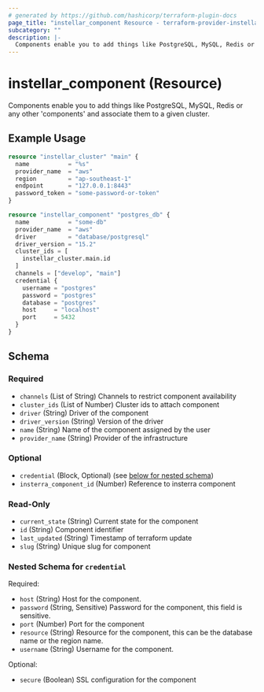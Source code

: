 ```yaml
---
# generated by https://github.com/hashicorp/terraform-plugin-docs
page_title: "instellar_component Resource - terraform-provider-instellar"
subcategory: ""
description: |-
  Components enable you to add things like PostgreSQL, MySQL, Redis or any other 'components' and associate them to a given cluster.
---
```


# instellar_component (Resource)

Components enable you to add things like PostgreSQL, MySQL, Redis or any other 'components' and associate them to a given cluster.

## Example Usage

```terraform
resource "instellar_cluster" "main" {
  name           = "%s"
  provider_name  = "aws"
  region         = "ap-southeast-1"
  endpoint       = "127.0.0.1:8443"
  password_token = "some-password-or-token"
}

resource "instellar_component" "postgres_db" {
  name           = "some-db"
  provider_name  = "aws"
  driver         = "database/postgresql"
  driver_version = "15.2"
  cluster_ids = [
    instellar_cluster.main.id
  ]
  channels = ["develop", "main"]
  credential {
    username = "postgres"
    password = "postgres"
    database = "postgres"
    host     = "localhost"
    port     = 5432
  }
}
```

<!-- schema generated by tfplugindocs -->
## Schema

### Required

- `channels` (List of String) Channels to restrict component availability
- `cluster_ids` (List of Number) Cluster ids to attach component
- `driver` (String) Driver of the component
- `driver_version` (String) Version of the driver
- `name` (String) Name of the component assigned by the user
- `provider_name` (String) Provider of the infrastructure

### Optional

- `credential` (Block, Optional) (see [below for nested schema](#nestedblock--credential))
- `insterra_component_id` (Number) Reference to insterra component

### Read-Only

- `current_state` (String) Current state for the component
- `id` (String) Component identifier
- `last_updated` (String) Timestamp of terraform update
- `slug` (String) Unique slug for component

<a id="nestedblock--credential"></a>
### Nested Schema for `credential`

Required:

- `host` (String) Host for the component.
- `password` (String, Sensitive) Password for the component, this field is sensitive.
- `port` (Number) Port for the component
- `resource` (String) Resource for the component, this can be the database name or the region name.
- `username` (String) Username for the component.

Optional:

- `secure` (Boolean) SSL configuration for the component
